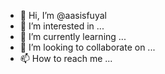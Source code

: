 - 👋 Hi, I’m @aasisfuyal
- 👀 I’m interested in ...
- 🌱 I’m currently learning ...
- 💞️ I’m looking to collaborate on ...
- 📫 How to reach me ...

<!---
aasisfuyal/aasisfuyal is a ✨ special ✨ repository because its `README.md` (this file) appears on your GitHub profile.
You can click the Preview link to take a look at your changes.
--->
